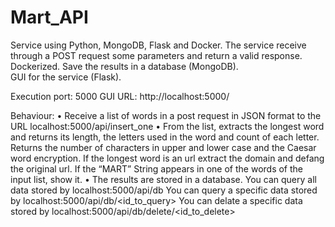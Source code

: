 # Mart_API
Service using Python, MongoDB, Flask and Docker. The service receive through a POST request some parameters and return a valid response. 
Dockerized. 
Save the results in a database (MongoDB).  
GUI for the service (Flask).

Execution port: 5000
GUI URL: http://localhost:5000/

Behaviour:
• Receive a list of words in a post request in JSON format to the URL localhost:5000/api/insert_one
• From the list, extracts the longest word and returns its length, the letters used in the word and count of each letter. 
  Returns the number of characters in upper and lower case and the Caesar word encryption.
  If the longest word is an url extract the domain and defang the original url.
  If the “MART” String appears in one of the words of the input list, show it.
• The results are stored in a database. 
  You can query all data stored by localhost:5000/api/db
  You can query a specific data stored by localhost:5000/api/db/<id_to_query>
  You can delate a specific data stored by localhost:5000/api/db/delete/<id_to_delete>
  
